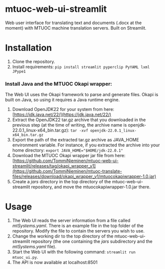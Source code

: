 # mtuoc-web-ui-streamlit

Web user interface for translating text and documents (.docx at the moment) with MTUOC machine translation servers. Built on Streamlit.

# Installation

1. Clone the repository.
2. Install requirements: `pip install streamlit pyperclip PyYAML lxml JPype1`

### Install Java and the MTUOC Okapi wrapper:

The Web UI uses the Okapi framework to parse and generate files. Okapi is built on Java, so using it requires a Java runtime engine.

1. Download OpenJDK22 for your system from here: [https://jdk.java.net/22/](https://jdk.java.net/22/)
2. Extract the OpenJDK22 tar.gz archive that you downloaded in the previous step (at the time of writing, the archive name is openjdk-22.0.1_linux-x64_bin.tar.gz): `tar -xvf openjdk-22.0.1_linux-x64_bin.tar.gz`
3. Export the path of the extracted tar.gz archive as JAVA_HOME environment variable. For instance, if you extracted the archive into your home directory: `export JAVA_HOME="$HOME/jdk-22.0.1"`
4. Download the MTUOC Okapi wrapper jar file from here: [https://github.com/TommiNieminen/mtuoc-web-ui-streamlit/releases/tag/okapi_wrapper_v1](https://github.com/TommiNieminen/mtuoc-translate-files/releases/download/okapi_wrapper_v1/mtuocokapiwrapper-1.0.jar)
5. Create a _jars_ directory in the top directory of the mtuoc-web-ui-streamlit repository, and move the mtuocokapiwrapper-1.0.jar there.

# Usage

1. The Web UI reads the server information from a file called _mtSystems.yaml_. There is an example file in the top folder of the repository. Modify the file to contain the servers you wish to use.
2. Change the working dir to the top directory of the mtuoc-web-ui-streamlit repository (the one containing the _jars_ subdirectory and the _mtSystems.yaml_ file).
3. Start the Web UI with the following command: `streamlit run mtuoc_ui.py`.
4. The API is now available at localhost:8501
